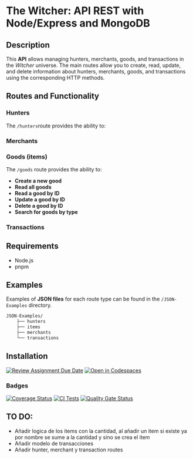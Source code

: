 # The Witcher: API REST with Node/Express and MongoDB
## Description
This **API** allows managing hunters, merchants, goods, and transactions in the *Witcher* universe. The main routes allow you to create, read, update, and delete information about hunters, merchants, goods, and transactions using the corresponding HTTP methods.

## Routes and Functionality
### Hunters
The `/hunters`route provides the ability to:


### Merchants

### Goods (items)
The `/goods` route provides the ability to:
- **Create a new good**
- **Read all goods**
- **Read a good by ID**
- **Update a good by ID**
- **Delete a good by ID**
- **Search for goods by type**

### Transactions


## Requirements
- Node.js
- pnpm 

## Examples
Examples of **JSON files** for each route type can be found in the `/JSON-Examples` directory.
```bash
JSON-Examples/
    ├── hunters
    ├── items
    ├── merchants
    └── transactions
```
## Installation


[![Review Assignment Due Date](https://classroom.github.com/assets/deadline-readme-button-22041afd0340ce965d47ae6ef1cefeee28c7c493a6346c4f15d667ab976d596c.svg)](https://classroom.github.com/a/iigoPlD8)
[![Open in Codespaces](https://classroom.github.com/assets/launch-codespace-2972f46106e565e64193e422d61a12cf1da4916b45550586e14ef0a7c637dd04.svg)](https://classroom.github.com/open-in-codespaces?assignment_repo_id=19273657)


### Badges
[![Coverage Status](https://coveralls.io/repos/github/ULL-ESIT-INF-DSI-2425/prct11-witcher-api-grouph/badge.svg?branch=main)](https://coveralls.io/github/ULL-ESIT-INF-DSI-2425/prct11-witcher-api-grouph?branch=main)
[![CI Tests](https://github.com/ULL-ESIT-INF-DSI-2425/prct11-witcher-api-grouph/actions/workflows/ci.yml/badge.svg)](https://github.com/ULL-ESIT-INF-DSI-2425/ULL-ESIT-INF-DSI-2425/prct11-witcher-api-grouph/actions/workflows/ci.yml)
[![Quality Gate Status](https://sonarcloud.io/api/project_badges/measure?project=ULL-ESIT-INF-DSI-2425_prct11-witcher-api-grouph&metric=alert_status)](https://sonarcloud.io/summary/new_code?id=ULL-ESIT-INF-DSI-2425_prct11-witcher-api-grouph)

## TO DO:
- Añadir logica de los items con la cantidad, al añadir un item si existe ya por nombre se sume a la cantidad y sino se crea el item
- Añadir modelo de transacciones
- Añadir hunter, merchant y transaction routes
